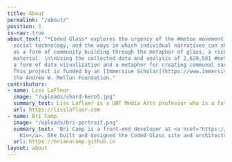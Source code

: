 ```yaml
---
title: About
permalink: "/about/"
position: 1
is-nav: true
about_text: "*Coded Glass* explores the urgency of the #metoo movement, the role of
  social technology, and the ways in which individual narratives can shape the web
  as a form of community building through the metaphor of glass, a rich art historical
  material. \n\nUsing the collected data and analysis of 2,629,581 #metoo tweets as source material, this project uses stained glass imagery as both
  a form of data visualization and a metaphor for creating communal sacred space.
  This project is funded by an [Immersive Scholar](https://www.immersivescholar.org/) residency at the [NCSU Libraries](https://www.lib.ncsu.edu/), and
  the Andrew W. Mellon Foundation."
contributors:
- name: Liss LaFleur
  image: "/uploads/shard-hero5.jpg"
  summary_text: Liss Lafluer is a UNT Media Arts professor who is a total badass.
  url: https://lisslafluer.com
- name: Bri Camp
  image: "/uploads/bri-portrait.png"
  summary_text: 'Bri Camp is a front-end developer at <a href="https://fictivekin.com">Fictive
    Kin</a>. She built and designed the Coded Glass site and architecture. '
  url: https://brianacamp.github.io
layout: about
---
```

